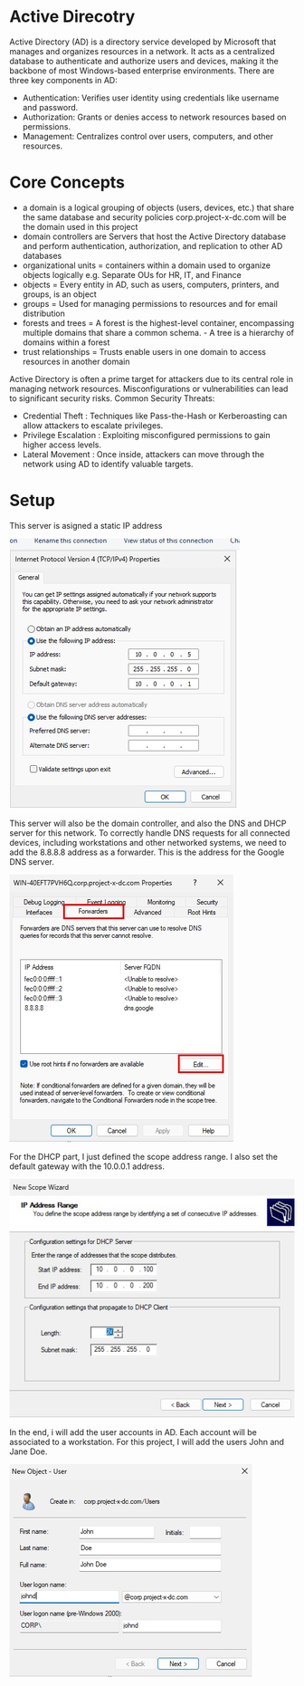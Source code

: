 # Active Direcotry

Active Directory (AD) is a directory service developed by Microsoft that manages and organizes resources in a network. It acts as a centralized database to authenticate and authorize users and devices, making it the backbone of most Windows-based enterprise environments.
There are three key components in AD:
- Authentication: Verifies user identity using credentials like username and password.
- Authorization: Grants or denies access to network resources based on permissions.
- Management: Centralizes control over users, computers, and other resources.

# Core Concepts
- a domain is a logical grouping of objects (users, devices, etc.) that share the same database and security policies
corp.project-x-dc.com will be the domain used in this project
- domain controllers are Servers that host the Active Directory database and perform authentication, authorization, and replication to other AD databases
- organizational units = containers within a domain used to organize objects logically
e.g. Separate OUs for HR, IT, and Finance
- objects = Every entity in AD, such as users, computers, printers, and groups, is an object
- groups = Used for managing permissions to resources and for email distribution
- forests and trees = A forest is the highest-level container, encompassing multiple domains that share a common schema. - A tree is a hierarchy of domains within a forest
- trust relationships = Trusts enable users in one domain to access resources in another domain

Active Directory is often a prime target for attackers due to its central role in managing network resources. Misconfigurations or vulnerabilities can lead to significant security risks.
Common Security Threats:
- Credential Theft : Techniques like Pass-the-Hash or Kerberoasting can allow attackers to escalate privileges.
- Privilege Escalation : Exploiting misconfigured permissions to gain higher access levels.
- Lateral Movement : Once inside, attackers can move through the network using AD to identify valuable targets.

# Setup

This server is asigned a static IP address

![image](images/image6.png)

This server will also be the domain controller, and also the DNS and DHCP server for this network.
To correctly handle DNS requests for all connected devices, including workstations and other networked systems, we need to add the 8.8.8.8 address as a forwarder. This is the address for the Google DNS server.

![image](images/image7.png)

For the DHCP part, I just defined the scope address range. I also set the default gateway with the 10.0.0.1 address.

![image](images/image8.png)

In the end, i will add the user accounts in AD. Each account will be associated to a workstation.
For this project, I will add the users John and Jane Doe.

![image](images/image9.png)
